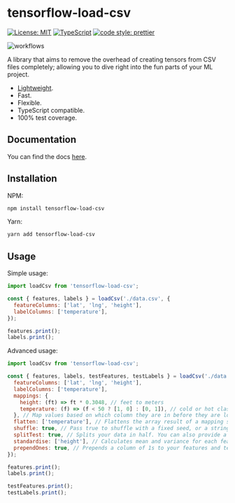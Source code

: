 # tensorflow-load-csv

[![License: MIT](https://img.shields.io/badge/License-MIT-yellow.svg)](https://opensource.org/licenses/MIT)
[![TypeScript](https://img.shields.io/badge/%3C%2F%3E-TypeScript-%230074c1.svg)](http://www.typescriptlang.org/)
[![code style: prettier](https://img.shields.io/badge/code_style-prettier-f8bc45.svg)](https://github.com/prettier/prettier)

![workflows](https://github.com/isair/tensorflow-load-csv/workflows/Release/badge.svg?branch=master)

A library that aims to remove the overhead of creating tensors from CSV files completely; allowing you to dive right into the fun parts of your ML project.

- [Lightweight](https://bundlephobia.com/result?p=tensorflow-load-csv).
- Fast.
- Flexible.
- TypeScript compatible.
- 100% test coverage.

## Documentation

You can find the docs [here](https://barissencan.com/tensorflow-load-csv/modules/loadcsv.html#default).

## Installation

NPM:

```sh
npm install tensorflow-load-csv
```

Yarn:

```sh
yarn add tensorflow-load-csv
```

## Usage

Simple usage:

```js
import loadCsv from 'tensorflow-load-csv';

const { features, labels } = loadCsv('./data.csv', {
  featureColumns: ['lat', 'lng', 'height'],
  labelColumns: ['temperature'],
});

features.print();
labels.print();
```

Advanced usage:

```js
import loadCsv from 'tensorflow-load-csv';

const { features, labels, testFeatures, testLabels } = loadCsv('./data.csv', {
  featureColumns: ['lat', 'lng', 'height'],
  labelColumns: ['temperature'],
  mappings: {
    height: (ft) => ft * 0.3048, // feet to meters
    temperature: (f) => (f < 50 ? [1, 0] : [0, 1]), // cold or hot classification
  }, // Map values based on which column they are in before they are loaded into tensors.
  flatten: ['temperature'], // Flattens the array result of a mapping so that each member is a new column.
  shuffle: true, // Pass true to shuffle with a fixed seed, or a string to use as a seed for the shuffling.
  splitTest: true, // Splits your data in half. You can also provide a certain row count for the test data, or a percentage string (e.g. '10%').
  standardise: ['height'], // Calculates mean and variance for each feature column using data only in features, then standardises the values in features and testFeatures. Does not touch labels.
  prependOnes: true, // Prepends a column of 1s to your features and testFeatures tensors, useful for regression problems.
});

features.print();
labels.print();

testFeatures.print();
testLabels.print();
```

